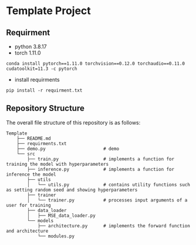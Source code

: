 # Template Project

## Requirment
* python 3.8.17
* torch 1.11.0
```
conda install pytorch==1.11.0 torchvision==0.12.0 torchaudio==0.11.0 cudatoolkit=11.3 -c pytorch
```
* install requirments
```
pip install -r requirment.txt
```


## Repository Structure

The overall file structure of this repository is as follows:

```
Template
    ├── README.md                       
    ├── requirments.txt
    ├── demo.py                      # demo
    └── src         
        ├── train.py                 # implements a function for training the model with hyperparameters
        ├── inference.py             # implements a function for inference the model
        ├── utils
        │   └── utils.py             # contains utility functions such as setting random seed and showing hyperparameters
        ├── trainer
        │   └── trainer.py           # processes input arguments of a user for training
        ├── data_loader
        │   ├── MSE_data_loader.py
        └── models                      
            ├── architecture.py      # implements the forward function and architecture
            └── modules.py           
```